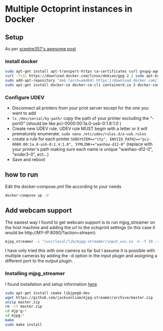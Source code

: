 # Multiple Octoprint instances in Docker

## Setup

As per [sceptre357's awesome post](https://community.octoprint.org/t/setup-multiple-octoprint-instances-in-docker-on-debian-10/31285)

### install docker

```bash
sudo apt-get install apt-transport-https ca-certificates curl gnupg-agent software-properties-common
curl -fsSL https://download.docker.com/linux/debian/gpg 2 | sudo apt-key add -
sudo add-apt-repository "deb [arch=amd64] https://download.docker.com/linux/debian 2 $(lsb_release -cs) stable"
sudo apt-get install docker-ce docker-ce-cli containerd.io 3 docker-compose
```

### Configure UDEV

* Disconnect all printers from your print server except for the one you want to add
* ```ls /dev/serial/by-path/``` copy the path of your printer excluding the “-port0” (should be like pci-0000:00:1a.0-usb-0:1.6:1.0
)
* Create new UDEV rule. UDEV rule MUST begin with a letter or it will prematurely enumerate. ```sudo nano /etc/udev/rules.d/a-usb.rules```
* create a rule for each printer
```SUBSYSTEM=="tty", ENV{ID_PATH}=="pci-0000:00:1a.0-usb-0:1.4:1.0", SYMLINK+="wanhao-d12-0"``` (replace with your printer's path making sure each name is unique "wanhao-d12-0", "ender3-0", ect...)
* Save and reboot

## how to run

Edit the docker-compose.yml file according to your needs

```bash
docker-compose up -d
```

## Add webcam support

The easiest way I found to get webcam support is to run mjpg_streamer on the host machine and adding the url to the octoprint settings (in this case  it would be http://MY-IP:8090/?action=stream): 

```bash
mjpg_streamer -i "/usr/local/lib/mjpg-streamer/input_uvc.so -n -f 10 -r 1280x720" -o "/usr/local/lib/mjpg-streamer/output_http.so -p 8090 -w /usr/local/share/mjpg-streamer/www"
```

I have only tried this with one camera so far but I assume it is possible with multiple cameras by adding the -d option in the input plugin and assigning a different port to the output plugin.

### Installing mjpg_streamer

I found installation and setup information [here](https://www.sigmdel.ca/michel/ha/rpi/streaming_fr.html)

```bash
sudo apt-get install cmake libjpeg8-dev
wget https://github.com/jacksonliam/mjpg-streamer/archive/master.zip
unzip master.zip
rm -rf master.zip
cd mjp*g-*
cd mjpg-*
make
sudo make install
```
